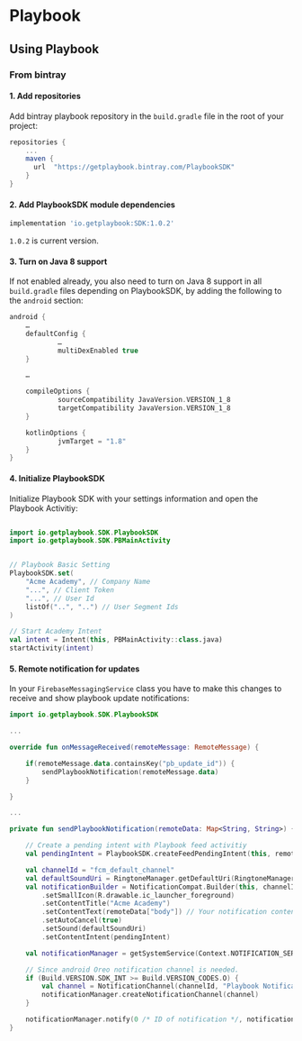 # Playbook #

## Using Playbook ##

### From bintray ###

#### 1. Add repositories ####

Add bintray playbook repository in the `build.gradle` file in the root of your project:

```gradle
repositories {
    ...
    maven {
      url  "https://getplaybook.bintray.com/PlaybookSDK"
    }
}
```

#### 2. Add PlaybookSDK module dependencies ####

```gradle
implementation 'io.getplaybook:SDK:1.0.2'
```

`1.0.2` is current version.

#### 3. Turn on Java 8 support ####

If not enabled already, you also need to turn on Java 8 support in all
`build.gradle` files depending on PlaybookSDK, by adding the following to the
`android` section:

```gradle
android {
	…
	defaultConfig {
    		…
    		multiDexEnabled true
	}

	…

	compileOptions {
    		sourceCompatibility JavaVersion.VERSION_1_8
    		targetCompatibility JavaVersion.VERSION_1_8
	}

	kotlinOptions {
    		jvmTarget = "1.8"
	}
}
```

#### 4. Initialize PlaybookSDK

Initialize Playbook SDK with your settings information and open the Playbook Activitiy:

```kotlin

import io.getplaybook.SDK.PlaybookSDK
import io.getplaybook.SDK.PBMainActivity


// Playbook Basic Setting
PlaybookSDK.set(
    "Acme Academy", // Company Name 
    "...", // Client Token
    "...", // User Id
    listOf("..", "..") // User Segment Ids
)

// Start Academy Intent
val intent = Intent(this, PBMainActivity::class.java)
startActivity(intent)
```

#### 5. Remote notification for updates

In your `FirebaseMessagingService` class you have to make this changes to receive and show playbook update notifications:

```kotlin
import io.getplaybook.SDK.PlaybookSDK

...

override fun onMessageReceived(remoteMessage: RemoteMessage) {

    if(remoteMessage.data.containsKey("pb_update_id")) {
        sendPlaybookNotification(remoteMessage.data)
    }

}

...

private fun sendPlaybookNotification(remoteData: Map<String, String>) {

    // Create a pending intent with Playbook feed activitiy
    val pendingIntent = PlaybookSDK.createFeedPendingIntent(this, remoteData["pb_update_id"] as String)

    val channelId = "fcm_default_channel"
    val defaultSoundUri = RingtoneManager.getDefaultUri(RingtoneManager.TYPE_NOTIFICATION)
    val notificationBuilder = NotificationCompat.Builder(this, channelId)
        .setSmallIcon(R.drawable.ic_launcher_foreground)
        .setContentTitle("Acme Academy")
        .setContentText(remoteData["body"]) // Your notification content body
        .setAutoCancel(true)
        .setSound(defaultSoundUri)
        .setContentIntent(pendingIntent)

    val notificationManager = getSystemService(Context.NOTIFICATION_SERVICE) as NotificationManager

    // Since android Oreo notification channel is needed.
    if (Build.VERSION.SDK_INT >= Build.VERSION_CODES.O) {
        val channel = NotificationChannel(channelId, "Playbook Notification Channel", NotificationManager.IMPORTANCE_DEFAULT)
        notificationManager.createNotificationChannel(channel)
    }

    notificationManager.notify(0 /* ID of notification */, notificationBuilder.build())
}
```
